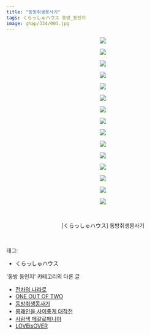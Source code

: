 ```yaml
---
title: "동방취생몽사기"
tags: くらっしゅハウス 동방_동인지
image: ghap/334/001.jpg
---
```

<div class="article">
<p style="text-align: center; clear: none; float: none;"><img src="{{ site.nasurl }}/ghap/334/001.jpg"/></p>
<p style="text-align: center; clear: none; float: none;"><img src="{{ site.nasurl }}/ghap/334/002.jpg"/></p>
<p style="text-align: center; clear: none; float: none;"><img src="{{ site.nasurl }}/ghap/334/003.jpg"/></p>
<p style="text-align: center; clear: none; float: none;"><img src="{{ site.nasurl }}/ghap/334/004.jpg"/></p>
<p style="text-align: center; clear: none; float: none;"><img src="{{ site.nasurl }}/ghap/334/005.jpg"/></p>
<p style="text-align: center; clear: none; float: none;"><img src="{{ site.nasurl }}/ghap/334/006.jpg"/></p>
<p style="text-align: center; clear: none; float: none;"><img src="{{ site.nasurl }}/ghap/334/007.jpg"/></p>
<p style="text-align: center; clear: none; float: none;"><img src="{{ site.nasurl }}/ghap/334/008.jpg"/></p>
<p style="text-align: center; clear: none; float: none;"><img src="{{ site.nasurl }}/ghap/334/009.jpg"/></p>
<p style="text-align: center; clear: none; float: none;"><img src="{{ site.nasurl }}/ghap/334/010.jpg"/></p>
<p style="text-align: center; clear: none; float: none;"><img src="{{ site.nasurl }}/ghap/334/011.jpg"/></p>
<p style="text-align: center; clear: none; float: none;"><img src="{{ site.nasurl }}/ghap/334/012.jpg"/></p>
<p style="text-align: center; clear: none; float: none;"><img src="{{ site.nasurl }}/ghap/334/013.jpg"/></p>
<p style="text-align: center; clear: none; float: none;"><img src="{{ site.nasurl }}/ghap/334/014.jpg"/></p>
<p style="text-align: center; clear: none; float: none;"><img src="{{ site.nasurl }}/ghap/334/015.jpg"/></p>
<p style="text-align: center; clear: none; float: none;"><br/></p>
<p style="text-align: center; clear: none; float: none;">[くらっしゅハウス] 동방취생몽사기</p>
<p><br/></p>
</div><div class="tagTrail">
<p>태그: </p>
<ul>
<li>くらっしゅハウス</li>
</ul>
</div><div class="another">
<p>'동방 동인지' 카테고리의 다른 글</p>
<ul>
<li><a href="/2016-06-20-ghap_336">전차의 나라로</a></li>
<li><a href="/2016-06-20-ghap_335">ONE OUT OF TWO</a></li>
<li><a href="/2016-06-20-ghap_334">동방취생몽사기</a></li>
<li><a href="/2016-06-20-ghap_332">봉래인을 사이좋게 대작전</a></li>
<li><a href="/2016-06-20-ghap_331">사랑색 메갈로매니아</a></li>
<li><a href="/2016-06-20-ghap_330">LOVEisOVER</a></li>
</ul>
</div><div class="cb_module cb_fluid">
<div class="cb_wrt cb_profile">
</div><!-- commentList close -->
</div>